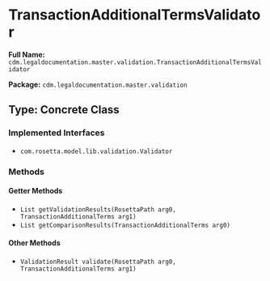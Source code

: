 # TransactionAdditionalTermsValidator

**Full Name:** `cdm.legaldocumentation.master.validation.TransactionAdditionalTermsValidator`

**Package:** `cdm.legaldocumentation.master.validation`

## Type: Concrete Class

### Implemented Interfaces

- `com.rosetta.model.lib.validation.Validator`

### Methods

#### Getter Methods

- `List getValidationResults(RosettaPath arg0, TransactionAdditionalTerms arg1)`
- `List getComparisonResults(TransactionAdditionalTerms arg0)`

#### Other Methods

- `ValidationResult validate(RosettaPath arg0, TransactionAdditionalTerms arg1)`

